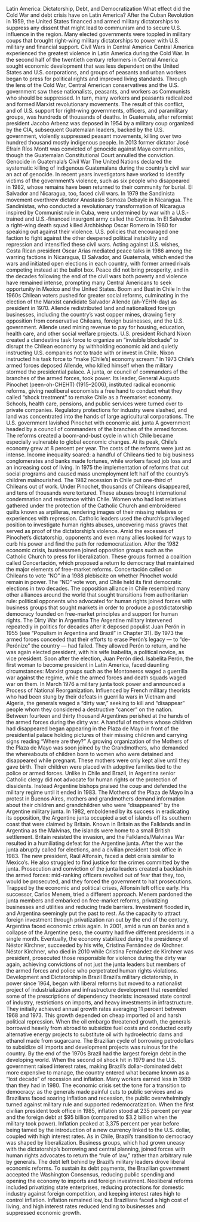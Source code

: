Latin America: Dictatorship, Debt, and
Democratization
What effect did the Cold War and debt crisis have on Latin America? After the Cuban Revolution in 1959, the United States financed and armed military dictatorships to suppress any dissent that might lead to communism and to secure U.S. influence in the region. Many elected governments were toppled in military coups that brought right-wing military dictatorships to power with U.S. military and financial support. Civil Wars in Central America Central America experienced the greatest violence in Latin America during the Cold War. In the second half of the twentieth century reformers in Central America sought economic development that was less dependent on the United States and U.S. corporations, and groups of peasants and urban workers began to press for political rights and improved living standards. Through the lens of the Cold War, Central American conservatives and the U.S. government saw these nationalists, peasants, and workers as Communists who should be suppressed. In turn, many workers and peasants radicalized and formed Marxist revolutionary movements. The result of this conflict, and of U.S. support for right-wing governments, officers, and paramilitary groups, was hundreds of thousands of deaths. In Guatemala, after reformist president Jacobo Arbenz was deposed in 1954 by a military coup organized by the CIA, subsequent Guatemalan leaders, backed by the U.S. government, violently suppressed peasant movements, killing over two hundred thousand mostly indigenous people. In 2013 former dictator José Efraín Ríos Montt was convicted of genocide against Maya communities, though the Guatemalan Constitutional Court annulled the conviction. Genocide in Guatemala’s Civil War The United Nations declared the systematic killing of indigenous Guatemalans during the country’s civil war an act of genocide. In recent years investigators have worked to identify victims of the government’s violence, such as six people who disappeared in 1982, whose remains have been returned to their community for burial. El Salvador and Nicaragua, too, faced civil wars. In 1979 the Sandinista movement overthrew dictator Anastasio Somoza Debayle in Nicaragua. The Sandinistas, who conducted a revolutionary transformation of Nicaragua inspired by Communist rule in Cuba, were undermined by war with a U.S.-trained and U.S.-financed insurgent army called the Contras. In El Salvador a right-wing death squad killed Archbishop Oscar Romero in 1980 for speaking out against their violence. U.S. policies that encouraged one faction to fight against the other deepened political instability and repression and intensified these civil wars. Acting against U.S. wishes, Costa Rican president Oscar Arias mediated peace talks in 1986 among the warring factions in Nicaragua, El Salvador, and Guatemala, which ended the wars and initiated open elections in each country, with former armed rivals competing instead at the ballot box. Peace did not bring prosperity, and in the decades following the end of the civil wars both poverty and violence have remained intense, prompting many Central Americans to seek opportunity in Mexico and the United States. Boom and Bust in Chile In the 1960s Chilean voters pushed for greater social reforms, culminating in the election of the Marxist candidate Salvador Allende (ah-YEHN-day) as president in 1970. Allende redistributed land and nationalized foreign businesses, including the country’s vast copper mines, drawing fiery opposition from conservative Chileans, foreign businesses, and the U.S. government. Allende used mining revenue to pay for housing, education, health care, and other social welfare projects. U.S. president Richard Nixon created a clandestine task force to organize an “invisible blockade” to disrupt the Chilean economy by withholding economic aid and quietly instructing U.S. companies not to trade with or invest in Chile. Nixon instructed his task force to “make [Chile’s] economy scream.” In 1973 Chile’s armed forces deposed Allende, who killed himself when the military stormed the presidential palace. A junta, or council of commanders of the branches of the armed forces, took power. Its leader, General Augusto Pinochet (peen-oh-CHEHT) (1915–2006), instituted radical economic reforms, giving neoliberal economists a free hand to conduct what they called “shock treatment” to remake Chile as a freemarket economy. Schools, health care, pensions, and public services were turned over to private companies. Regulatory protections for industry were slashed, and land was concentrated into the hands of large agricultural corporations. The U.S. government lavished Pinochet with economic aid. junta A government headed by a council of commanders of the branches of the armed forces. The reforms created a boom-and-bust cycle in which Chile became especially vulnerable to global economic changes. At its peak, Chile’s economy grew at 8 percent per year. The costs of the reforms were just as intense. Income inequality soared: a handful of Chileans tied to big business conglomerates and banks made fortunes, while workers faced job loss and an increasing cost of living. In 1975 the implementation of reforms that cut social programs and caused mass unemployment left half of the country’s children malnourished. The 1982 recession in Chile put one-third of Chileans out of work. Under Pinochet, thousands of Chileans disappeared, and tens of thousands were tortured. These abuses brought international condemnation and resistance within Chile. Women who had lost relatives gathered under the protection of the Catholic Church and embroidered quilts known as arpilleras, rendering images of their missing relatives or experiences with repression. Catholic leaders used the church’s privileged position to investigate human rights abuses, uncovering mass graves that served as proof of the dictatorship’s violence. Amid the excesses of Pinochet’s dictatorship, opponents and even many allies looked for ways to curb his power and find the path for redemocratization. After the 1982 economic crisis, businessmen joined opposition groups such as the Catholic Church to press for liberalization. These groups formed a coalition called Concertación, which proposed a return to democracy that maintained the major elements of free-market reforms. Concertación called on Chileans to vote “NO” in a 1988 plebiscite on whether Pinochet would remain in power. The “NO” vote won, and Chile held its first democratic elections in two decades. The opposition alliance in Chile resembled many other alliances around the world that sought transitions from authoritarian rule: political opponents who advocated for human rights joined forces with business groups that sought markets in order to produce a postdictatorship democracy founded on free-market principles and support for human rights. The Dirty War in Argentina The Argentine military intervened repeatedly in politics for decades after it deposed populist Juan Perón in 1955 (see “Populism in Argentina and Brazil” in Chapter 31). By 1973 the armed forces conceded that their efforts to erase Perón’s legacy — to “de-Perónize” the country — had failed. They allowed Perón to return, and he was again elected president, with his wife Isabelita, a political novice, as vice president. Soon after the election, Juan Perón died. Isabelita Perón, the first woman to become president in Latin America, faced daunting circumstances: Marxist groups such as the Montoneros waged a guerrilla war against the regime, while the armed forces and death squads waged war on them. In March 1976 a military junta took power and announced a Process of National Reorganization. Influenced by French military theorists who had been stung by their defeats in guerrilla wars in Vietnam and Algeria, the generals waged a “dirty war,” seeking to kill and “disappear” people whom they considered a destructive “cancer” on the nation. Between fourteen and thirty thousand Argentines perished at the hands of the armed forces during the dirty war. A handful of mothers whose children had disappeared began appearing in the Plaza de Mayo in front of the presidential palace holding pictures of their missing children and carrying signs reading “Where are they?” A growing organization of the Mothers of the Plaza de Mayo was soon joined by the Grandmothers, who demanded the whereabouts of children born to women who were detained and disappeared while pregnant. These mothers were only kept alive until they gave birth. Their children were placed with adoptive families tied to the police or armed forces. Unlike in Chile and Brazil, in Argentina senior Catholic clergy did not advocate for human rights or the protection of dissidents. Instead Argentine bishops praised the coup and defended the military regime until it ended in 1983. The Mothers of the Plaza de Mayo In a protest in Buenos Aires, mothers and grandmothers demand information about their children and grandchildren who were “disappeared” by the Argentine military junta. In 1982, emboldened by its success in eradicating its opposition, the Argentine junta occupied a set of islands off its southern coast that were claimed by Britain. Known in Britain as the Falklands and in Argentina as the Malvinas, the islands were home to a small British settlement. Britain resisted the invasion, and the Falklands/Malvinas War resulted in a humiliating defeat for the Argentine junta. After the war the junta abruptly called for elections, and a civilian president took office in 1983. The new president, Raúl Alfonsín, faced a debt crisis similar to Mexico’s. He also struggled to find justice for the crimes committed by the junta. Prosecution and conviction of the junta leaders created a backlash in the armed forces: mid-ranking officers revolted out of fear that they, too, would be prosecuted, and they forced the government to halt prosecutions. Trapped by the economic and political crises, Alfonsín left office early. His successor, Carlos Menem, tried a different approach. Menem pardoned the junta members and embarked on free-market reforms, privatizing businesses and utilities and reducing trade barriers. Investment flooded in, and Argentina seemingly put the past to rest. As the capacity to attract foreign investment through privatization ran out by the end of the century, Argentina faced economic crisis again. In 2001, amid a run on banks and a collapse of the Argentine peso, the country had five different presidents in a single month. Eventually, the economy stabilized during the presidency of Néstor Kirchner, succeeded by his wife, Cristina Fernández de Kirchner. Néstor Kirchner, who died in 2010 while Cristina Fernández de Kirchner was president, prosecuted those responsible for violence during the dirty war again, achieving convictions of not just the junta leaders but members of the armed forces and police who perpetrated human rights violations. Development and Dictatorship in Brazil Brazil’s military dictatorship, in power since 1964, began with liberal reforms but moved to a nationalist project of industrialization and infrastructure development that resembled some of the prescriptions of dependency theorists: increased state control of industry, restrictions on imports, and heavy investments in infrastructure. They initially achieved annual growth rates averaging 11 percent between 1968 and 1973. This growth depended on cheap imported oil and harsh political repression. When the oil embargo threatened growth, the generals borrowed heavily from abroad to subsidize fuel costs and conducted costly alternative energy projects to substitute oil with hydroelectric dams and ethanol made from sugarcane. The Brazilian cycle of borrowing petrodollars to subsidize oil imports and development projects was ruinous for the country. By the end of the 1970s Brazil had the largest foreign debt in the developing world. When the second oil shock hit in 1979 and the U.S. government raised interest rates, making Brazil’s dollar-dominated debt more expensive to manage, the country entered what became known as a “lost decade” of recession and inflation. Many workers earned less in 1989 than they had in 1980. The economic crisis set the tone for a transition to democracy: as the generals made painful cuts to public services and as Brazilians faced soaring inflation and recession, the public overwhelmingly turned against military rule and supported redemocratization. When the first civilian president took office in 1985, inflation stood at 235 percent per year and the foreign debt at $95 billion (compared to $3.2 billion when the military took power). Inflation peaked at 3,375 percent per year before being tamed by the introduction of a new currency linked to the U.S. dollar, coupled with high interest rates. As in Chile, Brazil’s transition to democracy was shaped by liberalization. Business groups, which had grown uneasy with the dictatorship’s borrowing and central planning, joined forces with human rights advocates to return the “rule of law,” rather than arbitrary rule by generals. The debt left behind by Brazil’s military leaders drove liberal economic reforms. To sustain its debt payments, the Brazilian government accepted the Washington Consensus, reducing public spending and opening the economy to imports and foreign investment. Neoliberal reforms included privatizing state enterprises, reducing protections for domestic industry against foreign competition, and keeping interest rates high to control inflation. Inflation remained low, but Brazilians faced a high cost of living, and high interest rates reduced lending to businesses and suppressed economic growth.
